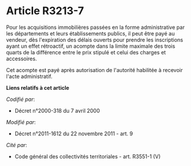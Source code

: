 # Article R3213-7

Pour les acquisitions immobilières passées en la forme administrative par les départements et leurs établissements publics,
il peut être payé au vendeur, dès l'expiration des délais ouverts pour prendre les inscriptions ayant un effet rétroactif, un
acompte dans la limite maximale des trois quarts de la différence entre le prix stipulé et celui des charges et accessoires. 

Cet acompte est payé après autorisation de l'autorité habilitée à recevoir l'acte administratif.

**Liens relatifs à cet article**

_Codifié par_:

  - Décret n°2000-318 du 7 avril 2000

_Modifié par_:

  - Décret n°2011-1612 du 22 novembre 2011 - art. 9

_Cité par_:

  - Code général des collectivités territoriales - art. R3551-1 (V)

